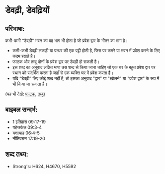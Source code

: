 # डेवढ़ी, डेवढ़ियों #

## परिभाषा: ##

कभी-कभी “डेवढ़ी” भवन का वह भाग भी होता है जो प्रवेश द्वार के भीतर का भाग है।

* कभी-कभी डेवढ़ी लकड़ी या पत्थर की एक पट्टी होती है, जिस पर कमरे या भवन में प्रवेश करने के लिए कदम रखते है।
* फाटक और तम्बू दोनों के प्रवेश द्वार पर डेवढ़ी हो सकती है।
* इस शब्द का अनुवाद लक्षित भाषा उस शब्द से किया जाना चाहिए जो एक घर के बहुत प्रवेश द्वार पर स्थान को संदर्भित करता है जहाँ से एक व्यक्ति घर में प्रवेश करता है।
* यदि “डेवढ़ी” लिए कोई शब्द नहीं है, तो इसका अनुवाद "द्वार" या "खोलने" या "प्रवेश द्वार" के रूप में भी किया जा सकता है।

(यह भी देखें: [फाटक](../gate.md), [तम्बू](../tent.md))

## बाइबल सन्दर्भ: ##

* 1 इतिहास 09:17-19
* यहेजकेल 09:3-4
* यशायाह 06:4-5
* नीतिवचन 17:19-20

## शब्द तथ्य: ##

* Strong's: H624, H4670, H5592
